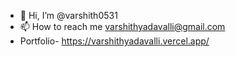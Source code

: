 - 👋 Hi, I’m @varshith0531
- 📫 How to reach me varshithyadavalli@gmail.com
- Portfolio- https://varshithyadavalli.vercel.app/
<!---
varshith0531/varshith0531 is a ✨ special ✨ repository because its `README.md` (this file) appears on your GitHub profile.
You can click the Preview link to take a look at your changes.
--->
